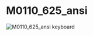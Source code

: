 # M0110_625_ansi
![M0110_625_ansi keyboard](https://github.com/gskygithub/M0110_625_ansi/assets/106651989/e63a4426-92ec-4c3f-8bdb-c2f41ceee9bc)
